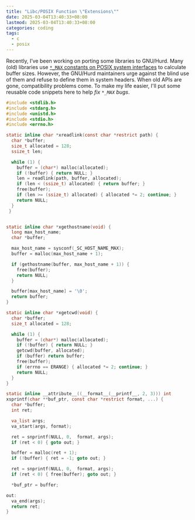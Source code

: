 ```yaml
---
title: "Libc/POSIX Function \"Extensions\""
date: 2025-03-04T13:40:33+08:00
lastmod: 2025-03-04T13:40:33+08:00
categories: coding
tags:
  - c
  - posix
---
```


Recently, I’ve been working on porting some libraries to GNU/Hurd. Many (old)
libraries use [`*_MAX` constants on POSIX system
interfaces](https://pubs.opengroup.org/onlinepubs/9699919799.2008edition/nframe.html)
to calculate buffer sizes. However, the GNU/Hurd maintainers urge against the
blind use of them and refuse to define them in system headers. When old APIs are
gone, compatibility problems come. To make my life easier, I'll put some
reusable code snippets here to help *fix `*_MAX` bugs*.

<!--more-->

```c
#include <stdlib.h>
#include <stdarg.h>
#include <unistd.h>
#include <stdio.h>
#include <errno.h>

static inline char *xreadlink(const char *restrict path) {
  char *buffer;
  size_t allocated = 128;
  ssize_t len;

  while (1) {
    buffer = (char*) malloc(allocated);
    if (!buffer) { return NULL; }
    len = readlink(path, buffer, allocated);
    if (len < (ssize_t) allocated) { return buffer; }
    free(buffer);
    if (len >= (ssize_t) allocated) { allocated *= 2; continue; }
    return NULL;
  }
 }


static inline char *xgethostname(void) {
  long max_host_name;
  char *buffer;

  max_host_name = sysconf(_SC_HOST_NAME_MAX);
  buffer = malloc(max_host_name + 1);

  if (gethostname(buffer, max_host_name + 1)) {
    free(buffer);
    return NULL;
  }

  buffer[max_host_name] = '\0';
  return buffer;
}

static inline char *xgetcwd(void) {
  char *buffer;
  size_t allocated = 128;

  while (1) {
    buffer = (char*) malloc(allocated);
    if (!buffer) { return NULL; }
    getcwd(buffer, allocated);
    if (buffer) return buffer;
    free(buffer);
    if (errno == ERANGE) { allocated *= 2; continue; }
    return NULL;
  }
}

static inline __attribute__((__format__(__printf__, 2, 3))) int
xsprintf(char **buf_ptr, const char *restrict format, ...) {
  char *buffer;
  int ret;

  va_list args;
  va_start(args, format);

  ret = snprintf(NULL, 0,  format, args);
  if (ret < 0) { goto out; }

  buffer = malloc(ret + 1);
  if (!buffer) { ret = -1; goto out; }

  ret = snprintf(NULL, 0,  format, args);
  if (ret < 0) { free(buffer); goto out; }

  *buf_ptr = buffer;

out:
  va_end(args);
  return ret;
}
```
